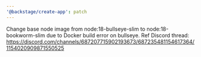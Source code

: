 ```yaml
---
'@backstage/create-app': patch
---
```


Change base node image from node:18-bullseye-slim to node:18-bookworm-slim due to Docker build error on bullseye. Ref Discord thread: https://discord.com/channels/687207715902193673/687235481154617364/1154020909871550525

